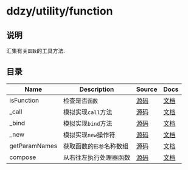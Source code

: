 # ddzy/utility/function

## 说明

汇集有关`函数`的工具方法.

## 目录

| Name          | Description              | Source             | Docs                                                                                           |
| ------------- | ------------------------ | ------------------ | ---------------------------------------------------------------------------------------------- |
| isFunction    | 检查是否`函数`           | [源码](./index.ts) | [文档](https://ddzy.gitbook.io/ts-utility-plugins-docs/utility/utility-function/isfunction)    |
| _call         | 模拟实现`call`方法       | [源码](./index.ts) | [文档](https://ddzy.gitbook.io/ts-utility-plugins-docs/utility/utility-function/_call)         |
| _bind         | 模拟实现`bind`方法       | [源码](./index.ts) | [文档](https://ddzy.gitbook.io/ts-utility-plugins-docs/utility/utility-function/_bind)         |
| _new          | 模拟实现`new`操作符      | [源码](./index.ts) | [文档](https://ddzy.gitbook.io/ts-utility-plugins-docs/utility/utility-function/_new)          |
| getParamNames | 获取函数的`形参`名称数组 | [源码](./index.ts) | [文档](https://ddzy.gitbook.io/ts-utility-plugins-docs/utility/utility-function/getparamnames) |
| compose       | 从右往左执行处理器函数   | [源码](./index.ts) | [文档](https://ddzy.gitbook.io/ts-utility-plugins-docs/utility/utility-function/compose)       |